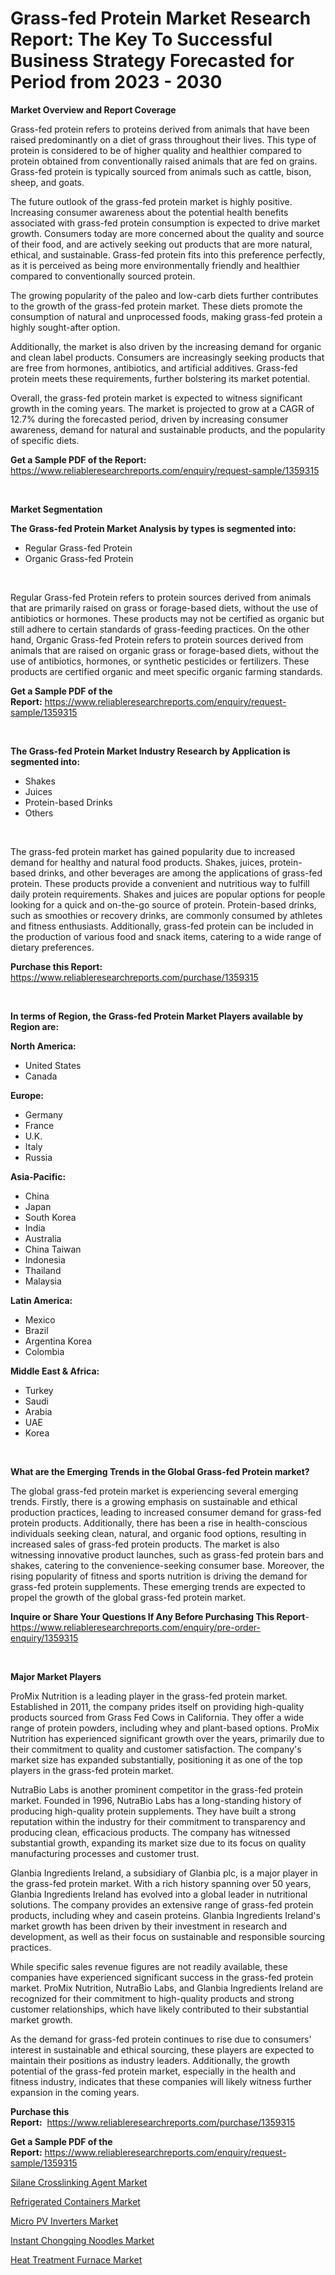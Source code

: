 <p><h1>Grass-fed Protein Market Research Report: The Key To Successful Business Strategy Forecasted for Period from 2023 - 2030</h1></p><p><strong>Market Overview and Report Coverage</strong></p>
<p><p>Grass-fed protein refers to proteins derived from animals that have been raised predominantly on a diet of grass throughout their lives. This type of protein is considered to be of higher quality and healthier compared to protein obtained from conventionally raised animals that are fed on grains. Grass-fed protein is typically sourced from animals such as cattle, bison, sheep, and goats.</p><p>The future outlook of the grass-fed protein market is highly positive. Increasing consumer awareness about the potential health benefits associated with grass-fed protein consumption is expected to drive market growth. Consumers today are more concerned about the quality and source of their food, and are actively seeking out products that are more natural, ethical, and sustainable. Grass-fed protein fits into this preference perfectly, as it is perceived as being more environmentally friendly and healthier compared to conventionally sourced protein.</p><p>The growing popularity of the paleo and low-carb diets further contributes to the growth of the grass-fed protein market. These diets promote the consumption of natural and unprocessed foods, making grass-fed protein a highly sought-after option.</p><p>Additionally, the market is also driven by the increasing demand for organic and clean label products. Consumers are increasingly seeking products that are free from hormones, antibiotics, and artificial additives. Grass-fed protein meets these requirements, further bolstering its market potential.</p><p>Overall, the grass-fed protein market is expected to witness significant growth in the coming years. The market is projected to grow at a CAGR of 12.7% during the forecasted period, driven by increasing consumer awareness, demand for natural and sustainable products, and the popularity of specific diets.</p></p>
<p><strong>Get a Sample PDF of the Report:</strong> <a href="https://www.reliableresearchreports.com/enquiry/request-sample/1359315">https://www.reliableresearchreports.com/enquiry/request-sample/1359315</a></p>
<p>&nbsp;</p>
<p><strong>Market Segmentation</strong></p>
<p><strong>The Grass-fed Protein Market Analysis by types is segmented into:</strong></p>
<p><ul><li>Regular Grass-fed Protein</li><li>Organic Grass-fed Protein</li></ul></p>
<p>&nbsp;</p>
<p><p>Regular Grass-fed Protein refers to protein sources derived from animals that are primarily raised on grass or forage-based diets, without the use of antibiotics or hormones. These products may not be certified as organic but still adhere to certain standards of grass-feeding practices. On the other hand, Organic Grass-fed Protein refers to protein sources derived from animals that are raised on organic grass or forage-based diets, without the use of antibiotics, hormones, or synthetic pesticides or fertilizers. These products are certified organic and meet specific organic farming standards.</p></p>
<p><strong>Get a Sample PDF of the Report:</strong>&nbsp;<a href="https://www.reliableresearchreports.com/enquiry/request-sample/1359315">https://www.reliableresearchreports.com/enquiry/request-sample/1359315</a></p>
<p>&nbsp;</p>
<p><strong>The Grass-fed Protein Market Industry Research by Application is segmented into:</strong></p>
<p><ul><li>Shakes</li><li>Juices</li><li>Protein-based Drinks</li><li>Others</li></ul></p>
<p>&nbsp;</p>
<p><p>The grass-fed protein market has gained popularity due to increased demand for healthy and natural food products. Shakes, juices, protein-based drinks, and other beverages are among the applications of grass-fed protein. These products provide a convenient and nutritious way to fulfill daily protein requirements. Shakes and juices are popular options for people looking for a quick and on-the-go source of protein. Protein-based drinks, such as smoothies or recovery drinks, are commonly consumed by athletes and fitness enthusiasts. Additionally, grass-fed protein can be included in the production of various food and snack items, catering to a wide range of dietary preferences.</p></p>
<p><strong>Purchase this Report:</strong>&nbsp; <a href="https://www.reliableresearchreports.com/purchase/1359315">https://www.reliableresearchreports.com/purchase/1359315</a></p>
<p>&nbsp;</p>
<p><strong>In terms of Region, the Grass-fed Protein Market Players available by Region are:</strong></p>
<p>
    <p> <strong> North America: </strong>
        <ul>
            <li>United States</li>
            <li>Canada</li>
        </ul>
        </p> 
    <p> <strong> Europe: </strong>
        <ul>
            <li>Germany</li>
            <li>France</li>
            <li>U.K.</li>
            <li>Italy</li>
            <li>Russia</li>
        </ul>
        </p> 
    <p> <strong> Asia-Pacific: </strong>
        <ul>
            <li>China</li>
            <li>Japan</li>
            <li>South Korea</li>
            <li>India</li>
            <li>Australia</li>
            <li>China Taiwan</li>
            <li>Indonesia</li>
            <li>Thailand</li>
            <li>Malaysia</li>
        </ul>
        </p> 
    <p> <strong> Latin America: </strong>
        <ul>
            <li>Mexico</li>
            <li>Brazil</li>
            <li>Argentina Korea</li>
            <li>Colombia</li>
        </ul>
        </p> 
    <p> <strong> Middle East & Africa: </strong>
        <ul>
            <li>Turkey</li>
            <li>Saudi</li>
            <li>Arabia</li>
            <li>UAE</li>
            <li>Korea</li>
        </ul>
    </p>
    </p>
<p>&nbsp;</p>
<p><strong>What are the Emerging Trends in the Global Grass-fed Protein market?</strong></p>
<p><p>The global grass-fed protein market is experiencing several emerging trends. Firstly, there is a growing emphasis on sustainable and ethical production practices, leading to increased consumer demand for grass-fed protein products. Additionally, there has been a rise in health-conscious individuals seeking clean, natural, and organic food options, resulting in increased sales of grass-fed protein products. The market is also witnessing innovative product launches, such as grass-fed protein bars and shakes, catering to the convenience-seeking consumer base. Moreover, the rising popularity of fitness and sports nutrition is driving the demand for grass-fed protein supplements. These emerging trends are expected to propel the growth of the global grass-fed protein market.</p></p>
<p><strong>Inquire or Share Your Questions If Any Before Purchasing This Report</strong>- <a href="https://www.reliableresearchreports.com/enquiry/pre-order-enquiry/1359315">https://www.reliableresearchreports.com/enquiry/pre-order-enquiry/1359315</a></p>
<p>&nbsp;</p>
<p><strong>Major Market Players</strong></p>
<p><p>ProMix Nutrition is a leading player in the grass-fed protein market. Established in 2011, the company prides itself on providing high-quality products sourced from Grass Fed Cows in California. They offer a wide range of protein powders, including whey and plant-based options. ProMix Nutrition has experienced significant growth over the years, primarily due to their commitment to quality and customer satisfaction. The company's market size has expanded substantially, positioning it as one of the top players in the grass-fed protein market.</p><p>NutraBio Labs is another prominent competitor in the grass-fed protein market. Founded in 1996, NutraBio Labs has a long-standing history of producing high-quality protein supplements. They have built a strong reputation within the industry for their commitment to transparency and producing clean, efficacious products. The company has witnessed substantial growth, expanding its market size due to its focus on quality manufacturing processes and customer trust.</p><p>Glanbia Ingredients Ireland, a subsidiary of Glanbia plc, is a major player in the grass-fed protein market. With a rich history spanning over 50 years, Glanbia Ingredients Ireland has evolved into a global leader in nutritional solutions. The company provides an extensive range of grass-fed protein products, including whey and casein proteins. Glanbia Ingredients Ireland's market growth has been driven by their investment in research and development, as well as their focus on sustainable and responsible sourcing practices.</p><p>While specific sales revenue figures are not readily available, these companies have experienced significant success in the grass-fed protein market. ProMix Nutrition, NutraBio Labs, and Glanbia Ingredients Ireland are recognized for their commitment to high-quality products and strong customer relationships, which have likely contributed to their substantial market growth.</p><p>As the demand for grass-fed protein continues to rise due to consumers' interest in sustainable and ethical sourcing, these players are expected to maintain their positions as industry leaders. Additionally, the growth potential of the grass-fed protein market, especially in the health and fitness industry, indicates that these companies will likely witness further expansion in the coming years.</p></p>
<p><strong>Purchase this Report:</strong>&nbsp;&nbsp;<a href="https://www.reliableresearchreports.com/purchase/1359315">https://www.reliableresearchreports.com/purchase/1359315</a></p>
<p></p>
<p><strong>Get a Sample PDF of the Report:</strong>&nbsp;<a href="https://www.reliableresearchreports.com/enquiry/request-sample/1359315">https://www.reliableresearchreports.com/enquiry/request-sample/1359315</a></p>
<p><p><a href="https://www.linkedin.com/pulse/silane-crosslinking-agent-market-size-share-global-analysis-oitee/">Silane Crosslinking Agent Market</a></p><p><a href="https://medium.com/@sainreportprime/refrigerated-containers-market-size-growth-forecast-2023-2030-4bbae94f16fb">Refrigerated Containers Market</a></p><p><a href="https://www.linkedin.com/pulse/micro-pv-inverters-market-insights-players-forecast-till-2030-efn4e/">Micro PV Inverters Market</a></p><p><a href="https://www.linkedin.com/pulse/instant-chongqing-noodles-market-size-growth-forecast-from-73mic/">Instant Chongqing Noodles Market</a></p><p><a href="https://medium.com/@sk99912151/heat-treatment-furnace-market-size-growth-forecast-2023-2030-29347503e468">Heat Treatment Furnace Market</a></p></p>